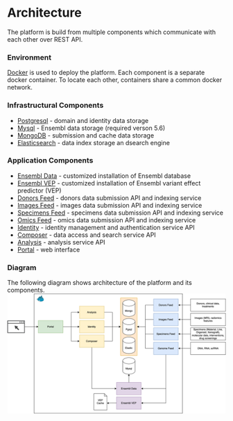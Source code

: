 # Architecture
The platform is build from multiple components which communicate with each other over REST API.

### Environment
[Docker](https://www.docker.com/) is used to deploy the platform. Each component is a separate docker container. To locate each other, containers share a common docker network.

### Infrastructural Components
- [Postgresql](https://www.postgresql.org/) - domain and identity data storage
- [Mysql](https://www.mysql.com/) - Ensembl data storage (required verson 5.6)
- [MongoDB](https://www.mongodb.com/) - submission and cache data storage
- [Elasticsearch](https://www.elastic.co/) - data index storage an dsearch engine

### Application Components
- [Ensembl Data](https://github.com/dkfz-unite/unite-ensembl-data) - customized installation of Ensembl database
- [Ensembl VEP](https://github.com/dkfz-unite/unite-ensembl-vep) - customized installation of Ensembl variant effect predictor (VEP)
- [Donors Feed](https://github.com/dkfz-unite/unite-feed-donors) - donors data submission API and indexing service
- [Images Feed](https://github.com/dkfz-unite/unite-feed-images) - images data submission API and indexing service
- [Specimens Feed](https://github.com/dkfz-unite/unite-feed-specimens) - specimens data submission API and indexing service
- [Omics Feed](https://github.com/dkfz-unite/unite-feed-omics) - omics data submission API and indexing service
- [Identity](https://github.com/dkfz-unite/unite-identity) - identity management and authentication service API
- [Composer](https://github.com/dkfz-unite/unite-composer) - data access and search service API
- [Analysis](https://github.com/dkfz-unite/unite-analysis) - analysis service API
- [Portal](https://github.com/dkfz-unite/unite) - web interface

### Diagram
The following diagram shows architecture of the platform and its components.
![Architecture](images/architecture.svg "Architecture")
